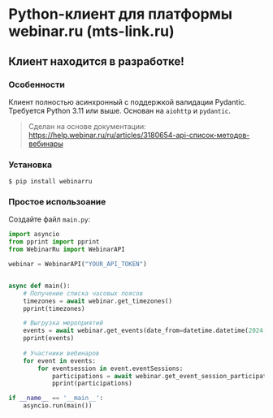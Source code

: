 # Python-клиент для платформы webinar.ru (mts-link.ru)

## Клиент находится в разработке!

### Особенности

Клиент полностью асинхронный с поддержкой валидации Pydantic. Требуется Python 3.11 или выше. Основан на `aiohttp` и `pydantic`.

> Сделан на основе документации: https://help.webinar.ru/ru/articles/3180654-api-список-методов-вебинары

### Установка

```console
$ pip install webinarru
```

### Простое использоание

Создайте файл `main.py`:

```Python hl_lines="9  14"
import asyncio
from pprint import pprint
from WebinarRu import WebinarAPI

webinar = WebinarAPI("YOUR_API_TOKEN")


async def main():
    # Получение списка часовых поясов
    timezones = await webinar.get_timezones()
    pprint(timezones)

    # Выгрузка мероприятий
    events = await webinar.get_events(date_from=datetime.datetime(2024, 8, 10), status=["STOP", "ACTIVE"])
    pprint(events)
    
    # Участники вебинаров
    for event in events:
        for eventsession in event.eventSessions:
            participations = await webinar.get_event_session_participations(eventsession.id)
            pprint(participations)

if __name__ == '__main__':
    asyncio.run(main())
```
